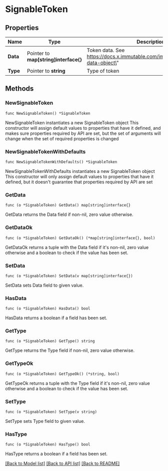 # SignableToken

## Properties

Name | Type | Description | Notes
------------ | ------------- | ------------- | -------------
**Data** | Pointer to **map[string]interface{}** | Token data. See https://docs.x.immutable.com/immutable/docs/token-data-object\&quot; | [optional] 
**Type** | Pointer to **string** | Type of token | [optional] 

## Methods

### NewSignableToken

`func NewSignableToken() *SignableToken`

NewSignableToken instantiates a new SignableToken object
This constructor will assign default values to properties that have it defined,
and makes sure properties required by API are set, but the set of arguments
will change when the set of required properties is changed

### NewSignableTokenWithDefaults

`func NewSignableTokenWithDefaults() *SignableToken`

NewSignableTokenWithDefaults instantiates a new SignableToken object
This constructor will only assign default values to properties that have it defined,
but it doesn't guarantee that properties required by API are set

### GetData

`func (o *SignableToken) GetData() map[string]interface{}`

GetData returns the Data field if non-nil, zero value otherwise.

### GetDataOk

`func (o *SignableToken) GetDataOk() (*map[string]interface{}, bool)`

GetDataOk returns a tuple with the Data field if it's non-nil, zero value otherwise
and a boolean to check if the value has been set.

### SetData

`func (o *SignableToken) SetData(v map[string]interface{})`

SetData sets Data field to given value.

### HasData

`func (o *SignableToken) HasData() bool`

HasData returns a boolean if a field has been set.

### GetType

`func (o *SignableToken) GetType() string`

GetType returns the Type field if non-nil, zero value otherwise.

### GetTypeOk

`func (o *SignableToken) GetTypeOk() (*string, bool)`

GetTypeOk returns a tuple with the Type field if it's non-nil, zero value otherwise
and a boolean to check if the value has been set.

### SetType

`func (o *SignableToken) SetType(v string)`

SetType sets Type field to given value.

### HasType

`func (o *SignableToken) HasType() bool`

HasType returns a boolean if a field has been set.


[[Back to Model list]](../README.md#documentation-for-models) [[Back to API list]](../README.md#documentation-for-api-endpoints) [[Back to README]](../README.md)


